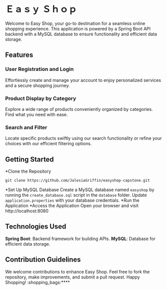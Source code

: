 # Ｅａｓｙ Ｓｈｏｐ

Welcome to Easy Shop, your go-to destination for a seamless online shopping experience. This application is powered by a Spring Boot API backend with a MySQL database to ensure functionality and efficient data storage.

## Features
### User Registration and Login
Effortlessly create and manage your account to enjoy personalized services and a secure shopping journey.

### Product Display by Category
Explore a wide range of products conveniently organized by categories. Find what you need with ease.

### Search and Filter
Locate specific products swiftly using our search functionality or refine your choices with our efficient filtering options.

## Getting Started
*Clone the Repository
   ```
   git clone https://github.com/JalesiaGriffin/easyshop-capstone.git
   ```
*Set Up MySQL Database
Create a MySQL database named `easyshop` by running the `create_database.sql` script in the `database` folder.
Update `application.properties` with your database credentials.
*Run the Application
*Access the Application
Open your browser and visit http://localhost:8080

## Technologies Used
**Spring Boot**: Backend framework for building APIs.
**MySQL**: Database for efficient data storage.

## Contribution Guidelines
We welcome contributions to enhance Easy Shop. Feel free to fork the repository, make improvements, and submit a pull request.
Happy Shopping! :shopping_bags:****
